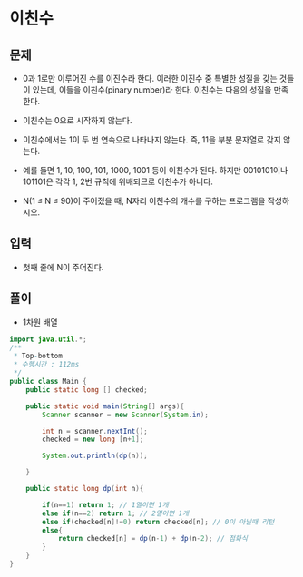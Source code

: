 # 이친수 

## 문제
- 0과 1로만 이루어진 수를 이진수라 한다. 이러한 이진수 중 특별한 성질을 갖는 것들이 있는데, 이들을 이친수(pinary number)라 한다. 이친수는 다음의 성질을 만족한다.

- 이친수는 0으로 시작하지 않는다.
- 이친수에서는 1이 두 번 연속으로 나타나지 않는다. 즉, 11을 부분 문자열로 갖지 않는다.
- 예를 들면 1, 10, 100, 101, 1000, 1001 등이 이친수가 된다. 하지만 0010101이나 101101은 각각 1, 2번 규칙에 위배되므로 이친수가 아니다.

- N(1 ≤ N ≤ 90)이 주어졌을 때, N자리 이친수의 개수를 구하는 프로그램을 작성하시오.

## 입력
- 첫째 줄에 N이 주어진다.

## 풀이
- 1차원 배열

``` Java
import java.util.*;
/**
 * Top-bottom
 * 수행시간 : 112ms
 */
public class Main {
    public static long [] checked;

    public static void main(String[] args){
        Scanner scanner = new Scanner(System.in);

        int n = scanner.nextInt();
        checked = new long [n+1];

        System.out.println(dp(n));

    }

    public static long dp(int n){

        if(n==1) return 1; // 1열이면 1개
        else if(n==2) return 1; // 2열이면 1개
        else if(checked[n]!=0) return checked[n]; // 0이 아닐때 리턴
        else{
            return checked[n] = dp(n-1) + dp(n-2); // 점화식
        }
    }
}
```



